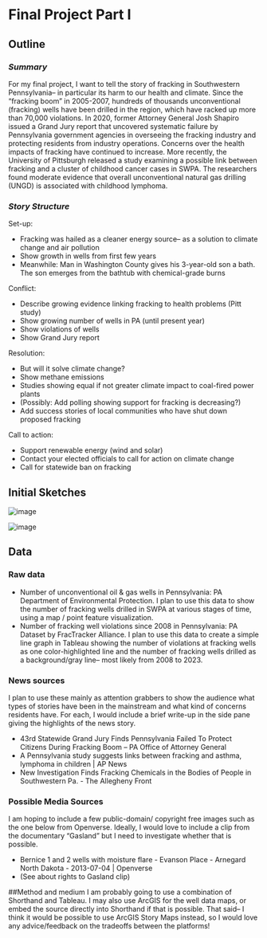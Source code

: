 
# Final Project Part I

## Outline

### _Summary_
For my final project, I want to tell the story of fracking in Southwestern Pennsylvania– in particular its harm to our health and climate. Since the “fracking boom” in 2005-2007, hundreds of thousands unconventional (fracking) wells have been drilled in the region, which have racked up more than 70,000 violations.  In 2020, former Attorney General Josh Shapiro issued a Grand Jury report that uncovered systematic failure by Pennsylvania government agencies in overseeing the fracking industry and protecting residents from industry operations. Concerns over the health impacts of fracking have continued to increase. More recently, the University of Pittsburgh released a study examining a possible link between fracking and a cluster of childhood cancer cases in SWPA. The researchers found moderate evidence that overall unconventional natural gas drilling (UNGD) is associated with childhood lymphoma.

### _Story Structure_

Set-up: 
- Fracking was hailed as a cleaner energy source– as a solution to climate change and air pollution
- Show growth in wells from first few years
- Meanwhile: Man in Washington County gives his 3-year-old son a bath. The son emerges from the bathtub with chemical-grade burns

Conflict:
- Describe growing evidence linking fracking to health problems (Pitt study)
- Show growing number of wells in PA (until present year)
- Show violations of wells
- Show Grand Jury report

Resolution:
- But will it solve climate change?
- Show methane emissions
- Studies showing equal if not greater climate impact to coal-fired power plants
- (Possibly: Add polling showing support for fracking is decreasing?)
- Add success stories of local communities who have shut down proposed fracking

Call to action:
- Support renewable energy (wind and solar)
- Contact your elected officials to call for action on climate change
- Call for statewide ban on fracking

## Initial Sketches

![image](https://github.com/operfetti/oliviaperfetti-repository/assets/157427926/c6fdf850-a5e0-4236-9fb2-d24215efe319)

![image](https://github.com/operfetti/oliviaperfetti-repository/assets/157427926/d2984641-983d-4c8b-8de2-ed0e291a9f43)

## Data

### Raw data
- Number of unconventional oil & gas wells in Pennsylvania: PA Department of Environmental Protection. I plan to use this data to show the number of fracking wells drilled in SWPA at various stages of time, using a map / point feature visualization.
- Number of fracking well violations since 2008 in Pennsylvania: PA Dataset by FracTracker Alliance. I plan to use this data to create a simple line graph in Tableau showing the number of violations at fracking wells as one color-highlighted line and the number of fracking wells drilled as a background/gray line– most likely from 2008 to 2023.

### News sources

I plan to use these mainly as attention grabbers to show the audience what types of stories have been in the mainstream and what kind of concerns residents have. For each, I would include a brief write-up in the side pane giving the highlights of the news story.
- 43rd Statewide Grand Jury Finds Pennsylvania Failed To Protect Citizens During Fracking Boom – PA Office of Attorney General
- A Pennsylvania study suggests links between fracking and asthma, lymphoma in children | AP News
- New Investigation Finds Fracking Chemicals in the Bodies of People in Southwestern Pa. - The Allegheny Front

### Possible Media Sources
I am hoping to include a few public-domain/ copyright free images such as the one below from Openverse. Ideally, I would love to include a clip from the documentary “Gasland” but I need to investigate whether that is possible.
- Bernice 1 and 2 wells with moisture flare - Evanson Place - Arnegard North Dakota - 2013-07-04 | Openverse
- (See about rights to Gasland clip)

##Method and medium
I am probably going to use a combination of Shorthand and Tableau. I may also use ArcGIS for the well data maps, or embed the source directly into Shorthand if that is possible.
That said– I think it would be possible to use ArcGIS Story Maps instead, so I would love any advice/feedback on the tradeoffs between the platforms!
